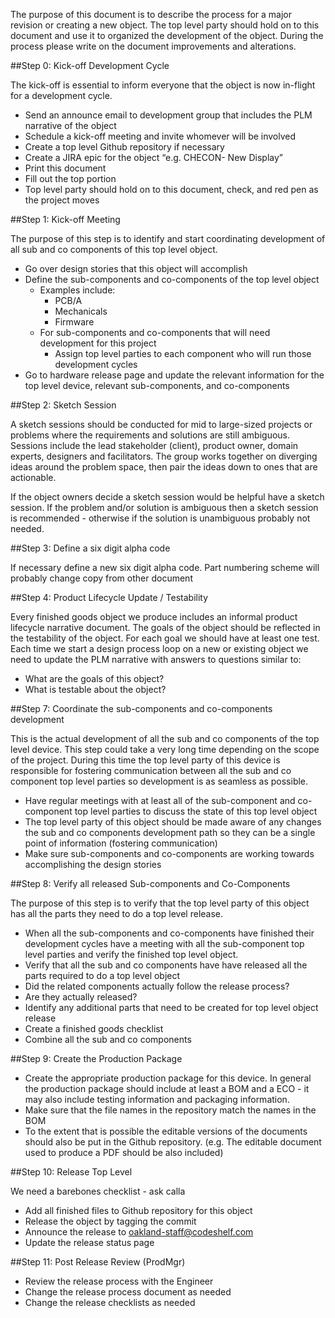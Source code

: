 The purpose of this document is to describe the process for a major revision or creating a new object. The top level party should hold on to this document and use it to organized the development of the object. During the process please write on the document improvements and alterations.

##Step 0: Kick-off Development Cycle

The kick-off is essential to inform everyone that the object is now in-flight for a development cycle.

* Send an announce email to development group that includes the PLM narrative of the object
* Schedule a kick-off meeting and invite whomever will be involved
* Create a top level Github repository if necessary
* Create a JIRA epic for the object “e.g. CHECON- New Display”
* Print this document
* Fill out the top portion
* Top level party should hold on to this document, check, and red pen as the project moves

##Step 1: Kick-off Meeting

The purpose of this step is to identify and start coordinating development of all sub and co components of this top level object.

* Go over design stories that this object will accomplish
* Define the sub-components and co-components of the top level object
    * Examples include:
        * PCB/A
        * Mechanicals
        * Firmware
    * For sub-components and co-components that will need development for this project
        * Assign top level parties to each component who will run those development cycles
* Go to hardware release page and update the relevant information for the top level device, relevant sub-components, and co-components <insert link>

##Step 2: Sketch Session

A sketch sessions should be conducted for mid to large-sized projects or problems where the requirements and solutions are still ambiguous. Sessions include the lead stakeholder (client), product owner, domain experts, designers and facilitators. The group works together on diverging ideas around the problem space, then pair the ideas down to ones that are actionable.

If the object owners decide a sketch session would be helpful have a sketch session. If the problem and/or solution is ambiguous then a sketch session is recommended - otherwise if the solution is unambiguous probably not needed.

##Step 3: Define a six digit alpha code

If necessary define a new six digit alpha code.
Part numbering scheme will probably change
copy from other document

##Step 4: Product Lifecycle Update / Testability

Every finished goods object we produce includes an informal product lifecycle narrative document. The goals of the object should be reflected in the testability of the object. For each goal we should have at least one test. Each time we start a design process loop on a new or existing object we need to update the PLM narrative with answers to questions similar to:

* What are the goals of this object?
* What is testable about the object?

##Step 7: Coordinate the sub-components and co-components development

This is the actual development of all the sub and co components of the top level device. This step could take a very long time depending on the scope of the project. During this time the top level party of this device is responsible for fostering communication between all the sub and co component top level parties so development is as seamless as possible.

* Have regular meetings with at least all of the sub-component and co-component top level parties to discuss the state of this top level object
* The top level party of this object should be made aware of any changes the sub and co components development path so they can be a single point of information (fostering communication)
* Make sure sub-components and co-components are working towards accomplishing the design stories

##Step 8: Verify all released Sub-components and Co-Components

The purpose of this step is to verify that the top level party of this object has all the parts they need to do a top level release.

* When all the sub-components and co-components have finished their development cycles have a meeting with all the sub-component top level parties and verify the finished top level object.
* Verify that all the sub and co components have have released all the parts required to do a top level object
* Did the related components actually follow the release process?
* Are they actually released? 
* Identify any additional parts that need to be created for top level object release
* Create a finished goods checklist
* Combine all the sub and co components

##Step 9: Create the Production Package

* Create the appropriate production package for this device. In general the production package should include at least a BOM and a ECO - it may also include testing information and packaging information.
* Make sure that the file names in the repository match the names in the BOM
* To the extent that is possible the editable versions of the documents should also be put in the Github repository. (e.g. The editable document used to produce a PDF should be also included)

##Step 10: Release Top Level

We need a barebones checklist - ask calla

* Add all finished files to Github repository for this object
* Release the object by tagging the commit
* Announce the release to oakland-staff@codeshelf.com 
* Update the release status page

##Step 11: Post Release Review (ProdMgr)

* Review the release process with the Engineer
* Change the release process document as needed
* Change the release checklists as needed
